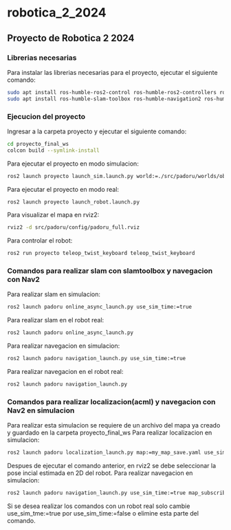 # robotica_2_2024

## Proyecto de Robotica 2 2024

### Librerias necesarias

Para instalar las librerias necesarias para el proyecto, ejecutar el siguiente comando:

```bash
sudo apt install ros-humble-ros2-control ros-humble-ros2-controllers ros-humble-ros2-gazebo-plugins ros-humble-ros2-gazebo-ros-pkgs
sudo apt install ros-humble-slam-toolbox ros-humble-navigation2 ros-humble-nav2-bringup
```

### Ejecucion del proyecto

Ingresar a la carpeta proyecto y ejecutar el siguiente comando:

```bash
cd proyecto_final_ws
colcon build --symlink-install
```

Para ejecutar el proyecto en modo simulacion:

```bash
ros2 launch proyecto launch_sim.launch.py world:=./src/padoru/worlds/obstacles.world
```

Para ejecutar el proyecto en modo real:

```bash
ros2 launch proyecto launch_robot.launch.py
```

Para visualizar el mapa en rviz2:

```bash
rviz2 -d src/padoru/config/padoru_full.rviz
```

Para controlar el robot:

```bash
ros2 run proyecto teleop_twist_keyboard teleop_twist_keyboard
```

### Comandos para realizar slam con slamtoolbox y navegacion con Nav2

Para realizar slam en simulacion:

```bash
ros2 launch padoru online_async_launch.py use_sim_time:=true
```

Para realizar slam en el robot real:

```bash
ros2 launch padoru online_async_launch.py
```

Para realizar navegacion en simulacion:

```bash
ros2 launch padoru navigation_launch.py use_sim_time:=true
```

Para realizar navegacion en el robot real:

```bash
ros2 launch padoru navigation_launch.py
```

### Comandos para realizar localizacion(acml) y navegacion con Nav2 en simulacion

Para realizar esta simulacion se requiere de un archivo del mapa ya creado y guardado en la carpeta proyecto_final_ws
Para realizar localizacion en simulacion:

```bash
ros2 launch padoru localization_launch.py map:=my_map_save.yaml use_sim_time:=true
```

Despues de ejecutar el comando anterior, en rviz2 se debe seleccionar la pose incial estimada en 2D del robot.
Para realizar navegacion en simulacion:

```bash
ros2 launch padoru navigation_launch.py use_sim_time:=true map_subscribee_tansient_local:=true
```

Si se desea realizar los comandos con un robot real solo cambie use_sim_tme:=true por use_sim_time:=false o elimine esta parte del comando.
